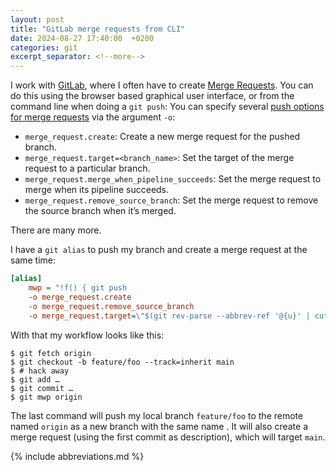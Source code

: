 ```yaml
---
layout: post
title: "GitLab merge requests from CLI"
date: 2024-08-27 17:40:00  +0200
categories: git
excerpt_separator: <!--more-->
---
```


I work with [GitLab](https://about.gitlab.com/), where I often have to create [Merge Requests](https://docs.gitlab.com/ee/user/project/merge_requests/).
You can do this using the browser based graphical user interface, or from the command line when doing a `git push`:
You can specify several [push options for merge requests](https://docs.gitlab.com/ee/topics/git/commit.html#push-options-for-merge-requests) via the argument `-o`:

- `merge_request.create`: Create a new merge request for the pushed branch.
- `merge_request.target=<branch_name>`: Set the target of the merge request to a particular branch.
- `merge_request.merge_when_pipeline_succeeds`: Set the merge request to merge when its pipeline succeeds.
- `merge_request.remove_source_branch`: Set the merge request to remove the source branch when it’s merged.

There are many more.

<!--more-->

I have a `git alias` to push my branch and create a merge request at the same time:

```ini
[alias]
	mwp = "!f() { git push
	-o merge_request.create
	-o merge_request.remove_source_branch
	-o merge_request.target=\"$(git rev-parse --abbrev-ref '@{u}' | cut -d/ -f2)\";};f"
```

With that my workflow looks like this:

```console
$ git fetch origin
$ git checkout -b feature/foo --track=inherit main
$ # hack away
$ git add …
$ git commit …
$ git mwp origin
```

The last command will push my local branch `feature/foo` to the remote named `origin` as a new branch with the same name .
It will also create a merge request (using the first commit as description), which will target `main`.

{% include abbreviations.md %}
